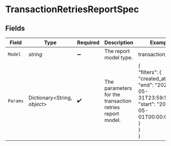 # TransactionRetriesReportSpec


## Fields

| Field                                                                                               | Type                                                                                                | Required                                                                                            | Description                                                                                         | Example                                                                                             |
| --------------------------------------------------------------------------------------------------- | --------------------------------------------------------------------------------------------------- | --------------------------------------------------------------------------------------------------- | --------------------------------------------------------------------------------------------------- | --------------------------------------------------------------------------------------------------- |
| `Model`                                                                                             | *string*                                                                                            | :heavy_minus_sign:                                                                                  | The report model type.                                                                              | transaction_retries                                                                                 |
| `Params`                                                                                            | Dictionary<String, *object*>                                                                        | :heavy_check_mark:                                                                                  | The parameters for the transaction retries report model.                                            | {<br/>"filters": {<br/>"created_at": {<br/>"end": "2024-05-31T23:59:59Z",<br/>"start": "2024-05-01T00:00:00Z"<br/>}<br/>}<br/>} |